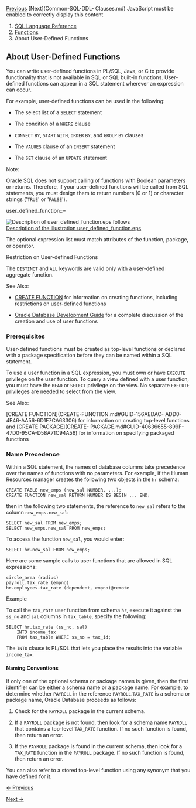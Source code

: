 [Previous](ROUND-and-TRUNC-Date-Functions.md) [Next](Common-SQL-DDL-
Clauses.md) JavaScript must be enabled to correctly display this content

  1. [SQL Language Reference ](index.md)
  2. [Functions](Functions.md)
  3. About User-Defined Functions 

## About User-Defined Functions

You can write user-defined functions in PL/SQL, Java, or C to provide
functionality that is not available in SQL or SQL built-in functions. User-
defined functions can appear in a SQL statement wherever an expression can
occur.

For example, user-defined functions can be used in the following:

  * The select list of a `SELECT` statement 

  * The condition of a `WHERE` clause 

  * `CONNECT` `BY`, `START` `WITH`, `ORDER` `BY`, and `GROUP` `BY` clauses 

  * The `VALUES` clause of an `INSERT` statement 

  * The `SET` clause of an `UPDATE` statement 

Note:

Oracle SQL does not support calling of functions with Boolean parameters or
returns. Therefore, if your user-defined functions will be called from SQL
statements, you must design them to return numbers (0 or 1) or character
strings ('`TRUE`' or '`FALSE`').

user_defined_function::=

![Description of user_defined_function.eps
follows](https://docs.oracle.com/en/database/oracle/oracle-database/23/sqlrf/img/user_defined_function.gif)  
[Description of the illustration
user_defined_function.eps](img_text/user_defined_function.md)

The optional expression list must match attributes of the function, package,
or operator.

Restriction on User-defined Functions

The `DISTINCT` and `ALL` keywords are valid only with a user-defined aggregate
function.

See Also:

  * [CREATE FUNCTION](CREATE-FUNCTION.md#GUID-156AEDAC-ADD0-4E46-AA56-6D1F7CA63306) for information on creating functions, including restrictions on user-defined functions 

  * [Oracle Database Development Guide](/pls/topic/lookup?ctx=en/database/oracle/oracle-database/23/sqlrf&id=ADFNS009) for a complete discussion of the creation and use of user functions 

### Prerequisites

User-defined functions must be created as top-level functions or declared with
a package specification before they can be named within a SQL statement.

To use a user function in a SQL expression, you must own or have `EXECUTE`
privilege on the user function. To query a view defined with a user function,
you must have the `READ` or `SELECT` privilege on the view. No separate
`EXECUTE` privileges are needed to select from the view.

See Also:

[CREATE FUNCTION](CREATE-FUNCTION.md#GUID-156AEDAC-
ADD0-4E46-AA56-6D1F7CA63306) for information on creating top-level functions
and [CREATE PACKAGE](CREATE-
PACKAGE.md#GUID-40636655-899F-47D0-95CA-D58A71C94A56) for information on
specifying packaged functions

### Name Precedence

Within a SQL statement, the names of database columns take precedence over the
names of functions with no parameters. For example, if the Human Resources
manager creates the following two objects in the `hr` schema:

    
    
    CREATE TABLE new_emps (new_sal NUMBER, ...);
    CREATE FUNCTION new_sal RETURN NUMBER IS BEGIN ... END;
    

then in the following two statements, the reference to `new_sal` refers to the
column `new_emps.new_sal`:

    
    
    SELECT new_sal FROM new_emps;
    SELECT new_emps.new_sal FROM new_emps;
    

To access the function `new_sal`, you would enter:

    
    
    SELECT hr.new_sal FROM new_emps;
    

Here are some sample calls to user functions that are allowed in SQL
expressions:

    
    
    circle_area (radius)
    payroll.tax_rate (empno)
    hr.employees.tax_rate (dependent, empno)@remote

Example

To call the `tax_rate` user function from schema `hr`, execute it against the
`ss_no` and `sal` columns in `tax_table`, specify the following:

    
    
    SELECT hr.tax_rate (ss_no, sal)
        INTO income_tax
        FROM tax_table WHERE ss_no = tax_id;
    

The `INTO` clause is PL/SQL that lets you place the results into the variable
`income_tax`.

#### Naming Conventions

If only one of the optional schema or package names is given, then the first
identifier can be either a schema name or a package name. For example, to
determine whether `PAYROLL` in the reference `PAYROLL`.`TAX_RATE` is a schema
or package name, Oracle Database proceeds as follows:

  1. Check for the `PAYROLL` package in the current schema. 

  2. If a `PAYROLL` package is not found, then look for a schema name `PAYROLL` that contains a top-level `TAX_RATE` function. If no such function is found, then return an error. 

  3. If the `PAYROLL` package is found in the current schema, then look for a `TAX_RATE` function in the `PAYROLL` package. If no such function is found, then return an error. 

You can also refer to a stored top-level function using any synonym that you
have defined for it.


[← Previous](About-User-Defined-Functions.md)

[Next →](Common-SQL-DDL-Clauses.md)
